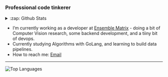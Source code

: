 ### Professional code tinkerer

<details>
    <summary>:zap: Github Stats</summary>
    <img alt="Github Stats" src="https://github-readme-stats.vercel.app/api?username=pratikluitel&hide=stars&count_private=true&theme=radical&&show_icons=true" />
</details>

- I’m currently working as a developer at [Ensemble Matrix](https://github.com/Ensemble-Matrix/) - doing a bit of Computer Vision research, some backend development, and a tiiny bit of devops.
- Currently studying Algorithms with GoLang, and learning to build data pipelines.
- How to reach me: <a href="mailto:mail@pratikluitel.com.np" target="_blank">Email</a>

---

<img alt="Top Languages" src="https://github-readme-stats.vercel.app/api/top-langs/?username=pratikluitel&layout=compact&theme=radical&hide=jupyter+notebook,javascript,html,shell,c%2B%2B" />




